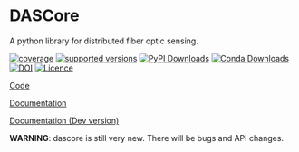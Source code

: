 # DASCore

A python library for distributed fiber optic sensing.

[![coverage](https://codecov.io/gh/dasdae/dascore/branch/master/graph/badge.svg)](https://codecov.io/gh/dasdae/dascore)
[![supported versions](https://img.shields.io/pypi/pyversions/dascore.svg?label=python_versions)](https://pypi.python.org/pypi/dascore)
[![PyPI Downloads](https://img.shields.io/pypi/dm/dascore.svg?label=pypi)](https://pypi.org/project/dascore/)
[![Conda Downloads](https://img.shields.io/conda/dn/conda-forge/dascore.svg?label=conda)](https://github.com/conda-forge/dascore-feedstock)
[![DOI](https://zenodo.org/badge/DOI/10.5281/zenodo.7373559.svg)](https://doi.org/10.5281/zenodo.7373559)
[![Licence](https://www.gnu.org/graphics/lgplv3-88x31.png)](https://www.gnu.org/licenses/lgpl.html)

[Code](https://github.com/DASDAE/dascore)

[Documentation](https://dascore.org)

[Documentation (Dev version)](https://dascore.quarto.pub/dascore/)

**WARNING**: dascore is still very new. There will be bugs and API changes.
